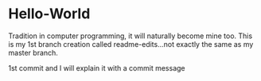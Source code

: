 # Hello-World
Tradition in computer programming, it will naturally become mine too.
This is my 1st branch creation called readme-edits...not exactly the same as my master branch.

1st commit and I will explain it with a commit message
